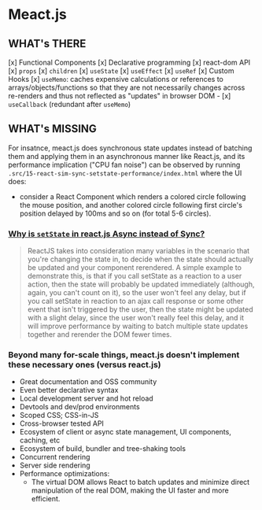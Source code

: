 # Meact.js

## WHAT's THERE

[x] Functional Components
[x] Declarative programming
[x] react-dom API
[x] `props`
[x] `children`
[x] `useState`
[x] `useEffect`
[x] `useRef`
[x] Custom Hooks
[x] `useMemo`: caches expensive calculations or references to arrays/objects/functions so that they are not necessarily changes across re-renders and thus not reflected as "updates" in browser DOM - [x] `useCallback` (redundant after `useMemo`)

## WHAT's MISSING

For insatnce, meact.js does synchronous state updates instead of batching them and applying them in an asynchronous manner like React.js, and its performance implication ("CPU fan noise") can be observed by running `.src/15-react-sim-sync-setstate-performance/index.html` where the UI does:

- consider a React Component which renders a colored circle following the mouse position, and another colored circle following first circle's position delayed by 100ms and so on (for total 5-6 circles).

### [Why is `setState` in react.js Async instead of Sync?](https://stackoverflow.com/a/48438145/3083243)

> ReactJS takes into consideration many variables in the scenario that you're changing the state in, to decide when the state should actually be updated and your component rerendered.
> A simple example to demonstrate this, is that if you call setState as a reaction to a user action, then the state will probably be updated immediately (although, again, you can't count on it), so the user won't feel any delay, but if you call setState in reaction to an ajax call response or some other event that isn't triggered by the user, then the state might be updated with a slight delay, since the user won't really feel this delay, and it will improve performance by waiting to batch multiple state updates together and rerender the DOM fewer times.

### Beyond many for-scale things, meact.js doesn't implement these necessary ones (versus react.js)

- Great documentation and OSS community
- Even better declarative syntax
- Local development server and hot reload
- Devtools and dev/prod environments
- Scoped CSS; CSS-in-JS
- Cross-browser tested API
- Ecosystem of client or async state management, UI components, caching, etc
- Ecosystem of build, bundler and tree-shaking tools
- Concurrent rendering
- Server side rendering
- Performance optimizations:
  - The virtual DOM allows React to batch updates and minimize direct manipulation of the real DOM, making the UI faster and more efficient.
